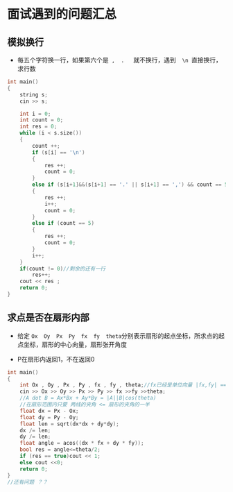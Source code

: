 # 面试遇到的问题汇总

## 模拟换行

- 每五个字符换一行，如果第六个是` 	,  .	`就不换行，遇到`	\n	`直接换行，求行数

~~~cpp
int main()
{
	string s;
	cin >> s;

	int i = 0;
	int count = 0;
	int res = 0;
	while (i < s.size())
	{
		count ++;
		if (s[i] == '\n')
		{
			res ++;
			count = 0;
		}
		else if (s[i+1]&&(s[i+1] == '.' || s[i+1] == ',') && count == 5) //笔试时想的符号前面必须是字母 多了条件 s[i] >= 'a' && s[i] <= 'z',我在干什么？？？
		{
			res ++;
			i++;
			count = 0;
		}
		else if (count == 5)
		{
			res ++;
			count = 0;
		}
		i++;
	}
	if(count != 0)//剩余的还有一行
		res++;
	cout << res ;
	return 0;
}
~~~

## 求点是否在扇形内部

- 给定 `Ox  Oy  Px  Py  fx  fy  theta`分别表示扇形的起点坐标，所求点的起点坐标，扇形的中心向量，扇形张开角度

- P在扇形内返回1，不在返回0

~~~cpp
int main()
{
	int Ox , Oy , Px , Py , fx , fy , theta;//fx已经是单位向量 |fx,fy| == 1
	cin >> Ox >> Oy >> Px >> Py >> fx >>fy >>theta;
	//A dot B = Ax*Bx + Ay*By = |A||B|cos(theta)
	//在扇形范围内只要 两线的夹角 <= 扇形的夹角的一半
	float dx = Px - Ox;
	float dy = Py - Oy;
	float len = sqrt(dx*dx + dy*dy);
	dx /= len;
	dy /= len;
	float angle = acos((dx * fx + dy * fy));
	bool res = angle<=theta/2;
	if (res == true)cout << 1;
	else cout <<0;
	return 0;
}
//还有问题 ？？
~~~

